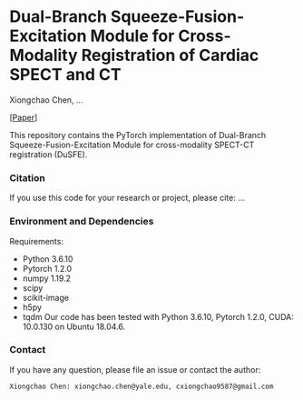 # Dual-Branch Squeeze-Fusion-Excitation Module for Cross-Modality Registration of Cardiac SPECT and CT

Xiongchao Chen, ...

[[Paper]()]

This repository contains the PyTorch implementation of Dual-Branch Squeeze-Fusion-Excitation Module for cross-modality SPECT-CT registration (DuSFE).

### Citation
If you use this code for your research or project, please cite:
...


 ### Environment and Dependencies
 Requirements:
 * Python 3.6.10
 * Pytorch 1.2.0
 * numpy 1.19.2
 * scipy
 * scikit-image
 * h5py
 * tqdm
 Our code has been tested with Python 3.6.10, Pytorch 1.2.0, CUDA: 10.0.130 on Ubuntu 18.04.6.

    



### Contact 
If you have any question, please file an issue or contact the author:
```
Xiongchao Chen: xiongchao.chen@yale.edu, cxiongchao9587@gmail.com
```




